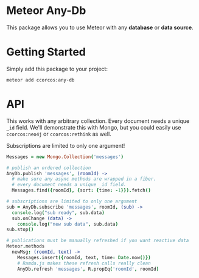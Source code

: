 # Meteor Any-Db

This package allows you to use Meteor with any **database** or **data source**.

# Getting Started

Simply add this package to your project:

    meteor add ccorcos:any-db

# API

This works with any arbitrary collection. Every document needs a unique `_id` field. We'll demonstrate this with Mongo, but you could easily use `ccorcos:neo4j` or `ccorcos:rethink` as well.

Subscriptions are limited to only one argument!

```coffee
Messages = new Mongo.Collection('messages')

# publish an ordered collection
AnyDb.publish 'messages', (roomId) ->
  # make sure any async methods are wrapped in a fiber.
  # every document needs a unique _id field.
  Messages.find({roomId}, {sort: {time: -1}}).fetch()

# subscriptions are limited to only one argument
sub = AnyDb.subscribe 'messages', roomId, (sub) ->
  console.log("sub ready", sub.data)
  sub.onChange (data) ->
    console.log("new sub data", sub.data)
sub.stop()

# publications must be manually refreshed if you want reactive data
Meteor.methods
  newMsg: (roomId, text) ->
    Messages.insert({roomId, text, time: Date.now()})
    # Ramda.js makes these refresh calls really clean
    AnyDb.refresh 'messages', R.propEq('roomId', roomId)
```
